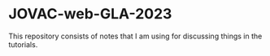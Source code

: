 # JOVAC-web-GLA-2023
This repository consists of notes that I am using for discussing things in the tutorials.
